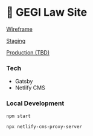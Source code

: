 # 🦄 GEGI Law Site

[Wireframe](https://www.figma.com/file/lgC8YPqiTAvGwk5X7buqLC/law.gegi.ca?node-id=584%3A27)

[Staging](https://gegi-law.netlify.app/)

[Production (TBD)](https://law.gegi.ca/)

### Tech
- Gatsby
- Netlify CMS

### Local Development

```
npm start
```

```
npx netlify-cms-proxy-server
```

